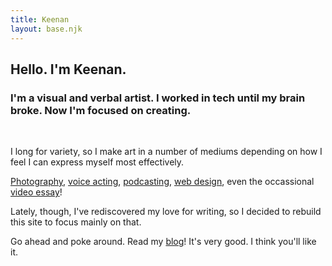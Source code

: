 ```yaml
---
title: Keenan
layout: base.njk
---
```


## Hello. I'm Keenan.

### I'm a visual and verbal artist. I worked in tech until my brain broke. Now I'm focused on creating.

<br>

I long for variety, so I make art in a number of mediums depending on how I feel I can express myself most effectively. 

[Photography][1], [voice acting][2], [podcasting][3], [web design][4], even the occassional [video essay][5]! 

Lately, though, I've rediscovered my love for writing, so I decided to rebuild this site to focus mainly on that.

Go ahead and poke around. Read my [blog][6]! It's very good. I think you'll like it.

[1]: https://glass.photo/keenan
[2]: /vo
[3]: /avgab/
[4]: /about/colophon
[5]: https://www.youtube.com/@snakebeefalo
[6]: /avgb